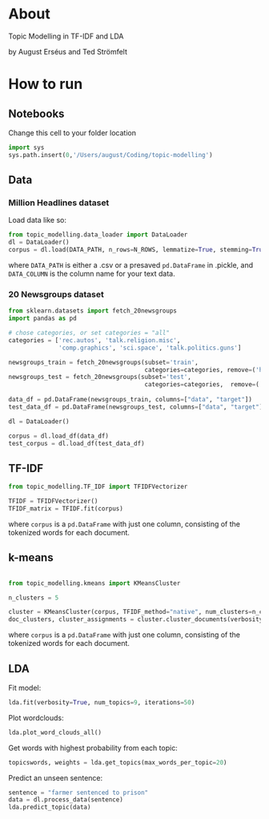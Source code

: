 # About
Topic Modelling in TF-IDF and LDA

by August Erséus and Ted Strömfelt


# How to run

## Notebooks
Change this cell to your folder location
```python
import sys
sys.path.insert(0,'/Users/august/Coding/topic-modelling')
```

## Data
### Million Headlines dataset
Load data like so:
```python
from topic_modelling.data_loader import DataLoader
dl = DataLoader()
corpus = dl.load(DATA_PATH, n_rows=N_ROWS, lemmatize=True, stemming=True, data_column=DATA_COLUMN)
```

where ``DATA_PATH`` is either a .csv or a presaved ``pd.DataFrame`` in .pickle, and ``DATA_COLUMN`` is the column name for your text data.

### 20 Newsgroups dataset

```python
from sklearn.datasets import fetch_20newsgroups
import pandas as pd

# chose categories, or set categories = "all"
categories = ['rec.autos', 'talk.religion.misc',
              'comp.graphics', 'sci.space', 'talk.politics.guns']

newsgroups_train = fetch_20newsgroups(subset='train',
                                      categories=categories, remove=('headers', 'footers', 'quotes'))
newsgroups_test = fetch_20newsgroups(subset='test', 
                                      categories=categories,  remove=('headers', 'footers', 'quotes'))
                                      
data_df = pd.DataFrame(newsgroups_train, columns=["data", "target"])
test_data_df = pd.DataFrame(newsgroups_test, columns=["data", "target"])

dl = DataLoader()

corpus = dl.load_df(data_df)
test_corpus = dl.load_df(test_data_df)
```

## TF-IDF
```python
from topic_modelling.TF_IDF import TFIDFVectorizer

TFIDF = TFIDFVectorizer()
TFIDF_matrix = TFIDF.fit(corpus)
```
where ``corpus`` is a ``pd.DataFrame`` with just one column, consisting of the tokenized words for each document.


## k-means
```python

from topic_modelling.kmeans import KMeansCluster

n_clusters = 5

cluster = KMeansCluster(corpus, TFIDF_method="native", num_clusters=n_clusters)
doc_clusters, cluster_assignments = cluster.cluster_documents(verbosity=False)
```
where ``corpus`` is a ``pd.DataFrame`` with just one column, consisting of the tokenized words for each document.

## LDA
Fit model:
```python
lda.fit(verbosity=True, num_topics=9, iterations=50)
```
Plot wordclouds:
```python
lda.plot_word_clouds_all()
```
Get words with highest probability from each topic:
```python
topicswords, weights = lda.get_topics(max_words_per_topic=20)
```
Predict an unseen sentence:
```python
sentence = "farmer sentenced to prison"
data = dl.process_data(sentence)
lda.predict_topic(data)
```


